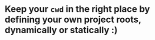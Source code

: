 # Keep your `cwd` in the right place by defining your own project roots, dynamically or statically :)



